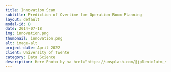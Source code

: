 ```yaml
---
title: Innovation Scan
subtitle: Prediction of Overtime for Operation Room Planning
layout: default
modal-id: 8
date: 2014-07-18
img: innovation.png
thumbnail: innovation.png
alt: image-alt
project-date: April 2022
client: University of Twente
category: Data Science
description: Here Photo by <a href="https://unsplash.com/@jplenio?utm_source=unsplash&utm_medium=referral&utm_content=creditCopyText">Johannes Plenio</a> on <a href="https://unsplash.com/s/photos/innovation?utm_source=unsplash&utm_medium=referral&utm_content=creditCopyText">Unsplash</a>
---
```

